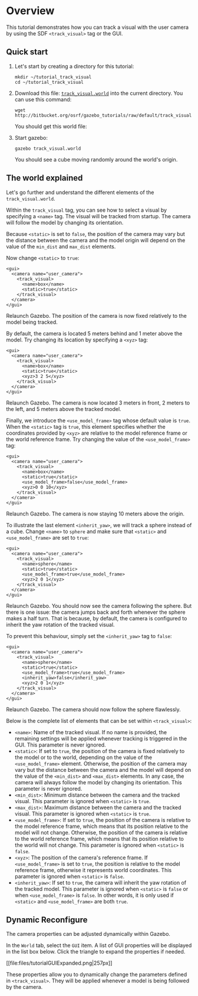 # Overview

This tutorial demonstrates how you can track a visual with the user camera by
using the SDF `<track_visual>` tag or the GUI.

## Quick start

1. Let's start by creating a directory for this tutorial:

    ~~~
    mkdir ~/tutorial_track_visual
    cd ~/tutorial_track_visual
    ~~~

2. Download this file:
[`track_visual.world`](http://bitbucket.org/osrf/gazebo_tutorials/raw/default/track_visual/files/track_visual.world)
into the current directory. You can use this command:

    ~~~
    wget http://bitbucket.org/osrf/gazebo_tutorials/raw/default/track_visual/files/track_visual.world
    ~~~

    You should get this world file:

    <include src='http://bitbucket.org/osrf/gazebo_tutorials/raw/default/track_visual/files/track_visual.world' />

3. Start gazebo:

    ~~~
    gazebo track_visual.world
    ~~~

    You should see a cube moving randomly around the world's origin.

## The world explained

Let's go further and understand the different elements of the `track_visual.world`.

<include from='/    <gui/' to='/</name>/' src='http://bitbucket.org/osrf/gazebo_tutorials/raw/default/track_visual/files/track_visual.world' />

Within the `track_visual` tag, you can see how to select a visual by specifying a `<name>` tag. The visual will be tracked from startup. The camera will follow the model by changing its orientation.

<include from='/          <static/' to='/</max_dist>/' src='http://bitbucket.org/osrf/gazebo_tutorials/raw/default/track_visual/files/track_visual.world' />

Because `<static>` is set to `false`, the position of the camera may vary but the distance between the camera and the model origin will depend on the value of the `min_dist` and `max_dist` elements.

Now change `<static>` to `true`:

    <gui>
      <camera name="user_camera">
        <track_visual>
          <name>box</name>
          <static>true</static>
        </track_visual>
      </camera>
    </gui>

Relaunch Gazebo. The position of the camera is now fixed relatively to the model being tracked.

By default, the camera is located 5 meters behind and 1 meter above the model. Try changing its location by specifying a `<xyz>` tag:

    <gui>
      <camera name="user_camera">
        <track_visual>
          <name>box</name>
          <static>true</static>
          <xyz>3 2 5</xyz>
        </track_visual>
      </camera>
    </gui>

Relaunch Gazebo. The camera is now located 3 meters in front, 2 meters to the left, and 5 meters above the tracked model.

Finally, we introduce the `<use_model_frame>` tag whose default value is `true`. When the `<static>` tag is `true`, this element specifies whether the coordinates provided by `<xyz>` are relative to the model reference frame or the world reference frame. Try changing the value of the `<use_model_frame>` tag:

    <gui>
      <camera name="user_camera">
        <track_visual>
          <name>box</name>
          <static>true</static>
          <use_model_frame>false</use_model_frame>
          <xyz>0 0 10</xyz>
        </track_visual>
      </camera>
    </gui>

Relaunch Gazebo. The camera is now staying 10 meters above the origin.

To illustrate the last element `<inherit_yaw>`, we will track a sphere instead of a cube. Change `<name>` to `sphere` and make sure that `<static>` and `<use_model_frame>` are set to `true`:

    <gui>
      <camera name="user_camera">
        <track_visual>
          <name>sphere</name>
          <static>true</static>
          <use_model_frame>true</use_model_frame>
          <xyz>2 0 1</xyz>
        </track_visual>
      </camera>
    </gui>

Relaunch Gazebo. You should now see the camera following the sphere. But there is one issue: the camera jumps back and forth whenever the sphere makes a half turn. That is because, by default, the camera is configured to inherit the yaw rotation of the tracked visual.

To prevent this behaviour, simply set the `<inherit_yaw>` tag to `false`:

    <gui>
      <camera name="user_camera">
        <track_visual>
          <name>sphere</name>
          <static>true</static>
          <use_model_frame>true</use_model_frame>
          <inherit_yaw>false</inherit_yaw>
          <xyz>2 0 1</xyz>
        </track_visual>
      </camera>
    </gui>

Relaunch Gazebo. The camera should now follow the sphere flawlessly.

Below is the complete list of elements that can be set within `<track_visual>`:

* `<name>`: Name of the tracked visual. If no name is provided, the remaining settings will be applied whenever tracking is triggered in the GUI. This parameter is never ignored.
* `<static>`: If set to `true`, the position of the camera is fixed relatively to the model or to the world, depending on the value of the `<use_model_frame>` element. Otherwise, the position of the camera may vary but the distance between the camera and the model will depend on the value of the `<min_dist>` and `<max_dist>` elements. In any case, the camera will always follow the model by changing its orientation. This parameter is never ignored.
* `<min_dist>`: Minimum distance between the camera and the tracked visual. This parameter is ignored when `<static>` is `true`.
* `<max_dist>`: Maximum distance between the camera and the tracked visual. This parameter is ignored when `<static>` is `true`.
* `<use_model_frame>`: If set to `true`, the position of the camera is relative to the model reference frame, which means that its position relative to the model will not change. Otherwise, the position of the camera is relative to the world reference frame, which means that its position relative to the world will not change. This parameter is ignored when `<static>` is `false`.
* `<xyz>`: The position of the camera's reference frame. If `<use_model_frame>` is set to `true`, the position is relative to the model reference frame, otherwise it represents world coordinates. This parameter is ignored when `<static>` is `false`.
* `<inherit_yaw>`: If set to `true`, the camera will inherit the yaw rotation of the tracked model. This parameter is ignored when `<static>` is `false` or when `<use_model_frame>` is `false`. In other words, it is only used if `<static>` and `<use_model_frame>` are both `true`.

## Dynamic Reconfigure

The camera properties can be adjusted dynamically within Gazebo.

In the `World` tab, select the `GUI` item. A list of GUI properties will be displayed in the list box below. Click the triangle to expand the properties if needed.

[[file:files/tutorialGUIExpanded.png|257px]]

These properties allow you to dynamically change the parameters defined in `<track_visual>`. They will be applied whenever a model is being followed by the camera.
